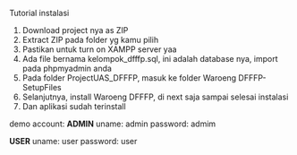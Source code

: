 Tutorial instalasi
1. Download project nya as ZIP
2. Extract ZIP pada folder yg kamu pilih
3. Pastikan untuk turn on XAMPP server yaa
4. Ada file bernama kelompok_dfffp.sql, ini adalah database nya, import pada phpmyadmin anda
5. Pada folder ProjectUAS_DFFFP, masuk ke folder Waroeng DFFFP-SetupFiles
6. Selanjutnya, install Waroeng DFFFP, di next saja sampai selesai instalasi
7. Dan aplikasi sudah terinstall

demo account: 
<b>ADMIN</b>
uname: admin
password: admim

<b>USER</b>
uname: user
password: user
